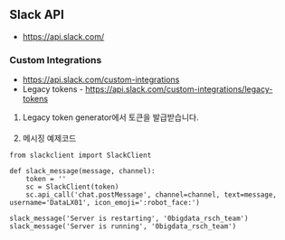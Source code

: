## Slack API  
  
- https://api.slack.com/  

### Custom Integrations  
  
- https://api.slack.com/custom-integrations  
- Legacy tokens - https://api.slack.com/custom-integrations/legacy-tokens  
  
1. Legacy token generator에서 토큰을 발급받습니다.  
  
2. 메시징 예제코드  
  
~~~
from slackclient import SlackClient

def slack_message(message, channel):   
    token = ''   
    sc = SlackClient(token)   
    sc.api_call('chat.postMessage', channel=channel, text=message, username='DataLX01', icon_emoji=':robot_face:')
    
slack_message('Server is restarting', '0bigdata_rsch_team')
slack_message('Server is running', '0bigdata_rsch_team')
~~~
